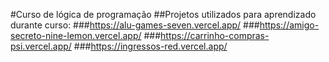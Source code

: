 #Curso de lógica de programação
##Projetos utilizados para aprendizado durante curso:
###https://alu-games-seven.vercel.app/
###https://amigo-secreto-nine-lemon.vercel.app/
###https://carrinho-compras-psi.vercel.app/
###https://ingressos-red.vercel.app/
 
